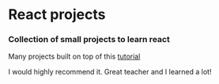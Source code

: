# React projects
### Collection of small projects to learn react

Many projects built on top of this [tutorial](https://github.com/john-smilga/react-projects)

I would highly recommend it. Great teacher and I learned a lot!

